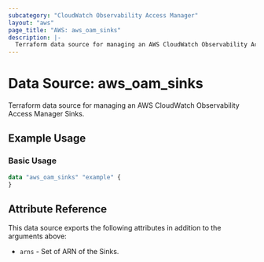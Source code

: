 ```yaml
---
subcategory: "CloudWatch Observability Access Manager"
layout: "aws"
page_title: "AWS: aws_oam_sinks"
description: |-
  Terraform data source for managing an AWS CloudWatch Observability Access Manager Sinks.
---
```


# Data Source: aws_oam_sinks

Terraform data source for managing an AWS CloudWatch Observability Access Manager Sinks.

## Example Usage

### Basic Usage

```terraform
data "aws_oam_sinks" "example" {
}
```

## Attribute Reference

This data source exports the following attributes in addition to the arguments above:

* `arns` - Set of ARN of the Sinks.
